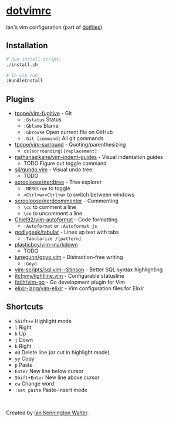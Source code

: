 # [dotvimrc](https://github.com/ianwalter/dotvimrc)
Ian's vim configuration (part of [dotfiles](https://github.com/ianwalter/dotfiles)).

## Installation
```sh
# Run install script.
./install.sh

# In vim run:
:BundleInstall
```

## Plugins
- [tpope/vim-fugitive](https://github.com/tpope/vim-fugitive) - Git
  - `:Gstatus` Status
  - `:Gblame` Blame
  - `:Gbrowse` Open current file on GitHub
  - `:Git [command]` All git commands
- [tpope/vim-surround](https://github.com/tpope/vim-surround) - Quoting/parenthesizing
  - `cs[sorrounding][replacement]`
- [nathanaelkane/vim-indent-guides](https://github.com/nathanaelkane/vim-indent-guides) - Visual indentation guides
  - TODO Figure out toggle command
- [sjl/gundo.vim](https://github.com/sjl/gundo.vim) - Visual undo tree
  - TODO
- [scrooloose/nerdtree](https://github.com/scrooloose/nerdtree) - Tree explorer
  - `:NERDtree` to toggle
  - `<Ctrl+w><Ctrl+w>` to switch between windows
- [scrooloose/nerdcommenter](https://github.com/scrooloose/nerdcommenter) - Commenting
  - `\cc` to comment a line
  - `\cu` to uncomment a line
- [Chiel92/vim-autoformat](https://github.com/Chiel92/vim-autoformat) - Code formatting
  - `:Autoformat` or `:Autoformat js`
- [godlygeek/tabular](https://github.com/godlygeek/tabular) - Lines up text with tabs
  - `:Tabularize /[pattern]`
- [plasticboy/vim-markdown](https://github.com/plasticboy/vim-markdown)
  - TODO
- [junegunn/goyo.vim](https://github.com/junegunn/goyo.vim) - Distraction-free writing
  - `:Goyo`
- [vim-scripts/sql.vim--Stinson](https://github.com/vim-scripts/sql.vim--Stinson) - Better SQL syntax highlighting
- [itchyny/lightline.vim](https://github.com/itchyny/lightline.vim) - Configurable statusline
- [fatih/vim-go](https://github.com/fatih/vim-go) - Go development plugin for Vim
- [elixir-lang/vim-elixir](https://github.com/elixir-lang/vim-elixir) - Vim configuration files for Elixir

## Shortcuts
- `Shift+v` Highlight mode
- `l` Right
- `k` Up
- `j` Down
- `h` Right
- `dd` Delete line (or cut in highlight mode)
- `yy` Copy
- `p` Paste
- `Enter` New line below cursor
- `Shift+Enter` New line above cursor
- `cw` Change word
- `:set paste` Paste-insert mode

&nbsp;

Created by [Ian Kennington Walter](http://iankwalter.com).